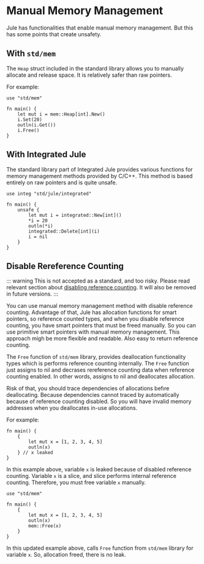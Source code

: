 # Manual Memory Management

Jule has functionalities that enable manual memory management. But this has some points that create unsafety.

## With `std/mem`

The `Heap` struct included in the standard library allows you to manually allocate and release space. It is relatively safer than raw pointers.

For example:

```jule
use "std/mem"

fn main() {
    let mut i = mem::Heap[int].New()
    i.Set(20)
    outln(i.Get())
    i.Free()
}
```

## With Integrated Jule

The standard library part of Integrated Jule provides various functions for memory management methods provided by C/C++. This method is based entirely on raw pointers and is quite unsafe.

```jule
use integ "std/jule/integrated"

fn main() {
    unsafe {
        let mut i = integrated::New[int]()
        *i = 20
        outln(*i)
        integrated::Delete[int](i)
        i = nil
    }
}
```

## Disable Rereference Counting

::: warning
This is not accepted as a standard, and too risky.
Please read relevant section about [disabling reference counting](/memory/management/disable-reference-counting). It will also be removed in future versions.
:::

You can use manual memory management method with disable reference counting. Advantage of that, Jule has allocation functions for smart pointers, so reference counted types, and when you disable reference counting, you have smart pointers that must be freed manually. So you can use primitive smart pointers with manual memory management. This approach migh be more flexible and readable. Also easy to return reference counting.

The `Free` function of `std/mem` library, provides deallocation functionality types which is performs reference counting internally. The `Free` function just assigns to nil and decrases rereference counting data when reference counting enabled. In other words, assigns to nil and deallocates allocation.

Risk of that, you should trace dependencies of allocations befıre deallocating. Because dependencies cannot traced by automatically because of reference counting disabled. So you will have invalid memory addresses when you deallocates in-use allocations.

For example:

```jule
fn main() {
    {
        let mut x = [1, 2, 3, 4, 5]
        outln(x)
    } // x leaked
}
```

In this example above, variable `x` is leaked because of disabled reference counting. Variable `x` is a slice, and slice performs internal reference counting. Therefore, you must free variable `x` manually.

```jule
use "std/mem"

fn main() {
    {
        let mut x = [1, 2, 3, 4, 5]
        outln(x)
        mem::Free(x)
    }
}
```

In this updated example above, calls `Free` function from `std/mem` library for variable `x`. So, allocation freed, there is no leak.
